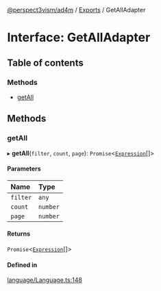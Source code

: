 [@perspect3vism/ad4m](../README.md) / [Exports](../modules.md) / GetAllAdapter

# Interface: GetAllAdapter

## Table of contents

### Methods

- [getAll](GetAllAdapter.md#getall)

## Methods

### getAll

▸ **getAll**(`filter`, `count`, `page`): `Promise`<[`Expression`](../classes/Expression.md)[]\>

#### Parameters

| Name | Type |
| :------ | :------ |
| `filter` | `any` |
| `count` | `number` |
| `page` | `number` |

#### Returns

`Promise`<[`Expression`](../classes/Expression.md)[]\>

#### Defined in

[language/Language.ts:148](https://github.com/perspect3vism/ad4m/blob/0f993b76/core/src/language/Language.ts#L148)
